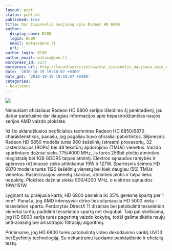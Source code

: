 ```yaml
---
layout: post
status: publish
published: true
title: Dar žiupsnelis naujienų apie Radeon HD 6800
author:
  display_name: BC00
  login: BC00
  email: matasx@one.lt
  url: ''
author_login: BC00
author_email: matasx@one.lt
wordpress_id: 5177
wordpress_url: http://localhost/site/new/dar_ziupsnelis_naujienu_apie_radeon_hd_6800/
date: '2010-10-19 19:10:07 +0300'
date_gmt: '2010-10-19 19:10:07 +0300'
categories:
- Naujienos
---
```

<div class="imgright"><img src="http://www.part.lt/img/801f70a6a086cd9275a5cfb431572d2b34.jpg"  /></div>
<p>Nelaukiant oficialiaus Radeon HD 6800 serijos išleidimo šį penktadienį, jau dabar pateiksime dar daugiau informacijos apie bepasirodžiančias naujos serijos AMD vaizdo plokštes.</p>
<p>Iki šio sklandžiusios neoficialios techninės Radeon HD 6850/6870 charakteristikos, panašu, jog pagaliau buvo oficialiai patvirtintos. Silpnesnis Radeon HD 6850 modelis turės 960 šešėlinių (stream) procesorių, 32 rasterizacijos (ROPs) bei 48 tekstūrų apdorojimo (TMUs) vienetus. Vaizdo spartintuvo dažniai sieks 775/4000 MHz, jis turės 256bit pločio atminties magistralę bei 1GB GDDR5 talpos atmintį. Elektros sąnaudos ramybės ir apkrovos rėžimuose sieks atitinkamai 19W ir 127W.  Spartesnis šeimos HD 6870 modelis turės 1120 šešėlinių vienetų bei kiek daugiau (56) TMUs vienetus. Rasterizacijos vienetų skaičius, atminties plotis ir talpa lieka nepakitę. Plokštės dažniai siekia 900/4200 MHz, o elektros sąnaudos 19W/151W.</p>
<p>Lyginant su praėjusia karta, HD 6800 pasiekia iki 35% geresnę spartą per 1 mm². Panašu, jog AMD intensyviai dirbo ties silpniausia HD 5000 vieta - tesselation sparta. Perdarytas DirectX 11 dizainas bei patobulinti tesselation vienetai turėtų padidinti tesselation spartą net dvigubai. Taip pat skelbiama, jog HD 6800 serija turės pagerintą vaizdo kokybę, todėl galime tikėtis naujų anti-aliasing bei anisotropic filtracijų algoritmų.</p>
<p>Priminsime, jog HD 6800 turės patobulintą video dekodavimo variklį UVD3 bei Eyefinity technologiją. Su nekantrumu laukiame penktadienio ir oficialių testų.</p>
